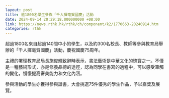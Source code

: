 ```yaml
---
layout: post
title: 逾1800名學生參與「千人揮毫賀國慶」活動
date: 2024-09-14 20:29:18.000000000 +08:00
link: https://news.rthk.hk/rthk/ch/component/k2/1770663-20240914.htm
categories: rthk
---
```


超過1800名來自超過140間中小的學生，以及約300名校長、教師等參與教育局舉辦的「千人揮毫賀國慶」活動，慶祝國慶75周年。

主禮的署理教育局局長施俊輝致辭時表示，書法藝術是中華文化的瑰寶之一。不僅是一種藝術形式，亦是修養品德的途徑，認為同學在書寫的過程中，可以感受筆觸的變化，慢慢提高審美能力和文化內涵。

參與活動的學生亦獲得參與證書，大會挑選75件優秀的學生作品，予以嘉獎及展覽。
